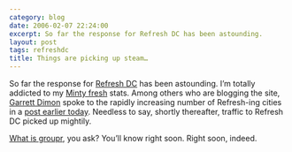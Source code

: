 ```yaml
---
category: blog
date: 2006-02-07 22:24:00
excerpt: So far the response for Refresh DC has been astounding.
layout: post
tags: refreshdc
title: Things are picking up steam…
---
```


So far the response for [Refresh DC](http://refresh-dc.org/) has been astounding. I’m totally addicted to my [Minty fresh](http://www.haveamint.com/) stats. Among others who are blogging the site, [Garrett Dimon](http://www.garrettdimon.com/) spoke to the rapidly increasing number of Refresh-ing cities in a [post earlier today](http://www.garrettdimon.com/archives/refresh-your-city). Needless to say, shortly thereafter, traffic to Refresh DC picked up mightily.

[What is groupr](http://flickr.com/photos/jgarber/92908306/), you ask? You’ll know right soon. Right soon, indeed.